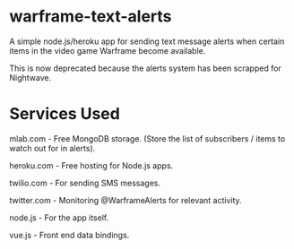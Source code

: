 # warframe-text-alerts

A simple node.js/heroku app for sending text message alerts when certain items in the video game Warframe become available.

This is now deprecated because the alerts system has been scrapped for Nightwave.

# Services Used

mlab.com - Free MongoDB storage. (Store the list of subscribers / items to watch out for in alerts).

heroku.com - Free hosting for Node.js apps.

twilio.com - For sending SMS messages.

twitter.com - Monitoring @WarframeAlerts for relevant activity.

node.js - For the app itself.

vue.js - Front end data bindings.
